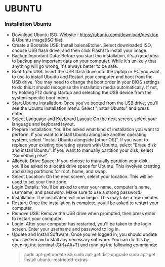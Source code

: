 # **UBUNTU**


### **Installation Ubuntu**

* Download Ubuntu ISO: 
  Website : https://ubuntu.com/download/desktop & Ubuntu image(ISO file).
* Create a Bootable USB: 
  Install balenaEtcher. Select downloaded ISO, choose USB flash drive, and then click Flash! to install your image.
* Backup Important Data: 
  Before you start the installation, it's a good idea to backup any important data on your computer. While it's unlikely that anything will go wrong, it's always better to be safe.
* Boot from USB: 
  Insert the USB flash drive into the laptop or PC you want to use to install Ubuntu and Restart your computer and boot from the USB drive. You may need to change the boot order in your BIOS settings to do this.It should recognise the installation media automatically. If not, try holding F12 during startup and selecting the USB device from the system-specific boot menu. 
* Start Ubuntu Installation: 
  Once you've booted from the USB drive, you'll see the Ubuntu installation menu. Select "Install Ubuntu" and press enter.
* Select Language and Keyboard Layout: 
  On the next screen, select your language and keyboard layout.
* Prepare Installation: 
  You'll be asked what kind of installation you want to perform. If you want to install Ubuntu alongside another operating system, select "Install Ubuntu alongside [other OS]". If you want to replace your existing operating system with Ubuntu, select "Erase disk and install Ubuntu". If you want to manually partition your disk, select "Something else".
* Allocate Drive Space: 
  If you choose to manually partition your disk, you'll be asked to allocate drive space for Ubuntu. This involves creating and sizing partitions for root, home, and swap.
* Select Location: 
  On the next screen, select your location. This will be used to set your time zone.
* Login Details: 
  You'll be asked to enter your name, computer's name, username, and password. Make sure to use a strong password.
* Installation: 
  The installation will now begin. This may take a few      minutes.
* Restart: 
  Once the installation is complete, you'll be asked to restart  your computer.
* Remove USB: 
  Remove the USB drive when prompted, then press enter to  restart your computer.
* Login: 
  After your computer has restarted, you'll be taken to the login screen. Enter your username and password to log in.
* Update and Install Software: 
  Once you've logged in, you should update   your system and install any necessary software. You can do this by opening the terminal (Ctrl+Alt+T) and running the following commands:
  > sudo apt-get update && sudo apt-get dist-upgrade
  > sudo apt-get install ubuntu-restricted-extras
